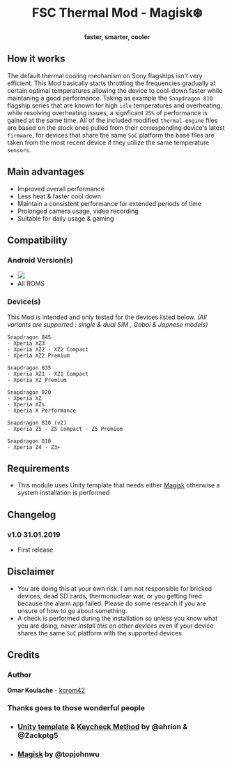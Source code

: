 <h1 align="center">FSC Thermal Mod - Magisk❄️</h1>
<p align="center">
 <strong>faster, smarter, cooler</strong></div>
</p>

## How it works
The default thermal cooling mechanism on Sony flagships isn't very efficient. This Mod basically starts throttling the frequencies gradually at certain optimal temperatures allowing the device to cool-down faster while maintaning a good performance. Taking as example the <code>Snapdragon 810</code> flagship series that are known for high <code>idle</code> temperatures and overheating, while resolving overheating issues, a signficant <code>25%</code> of performance is gained at the same time. All of the included modified <code>thermal-engine</code> files are based on the stock ones pulled from their correspending device's latest <code>firmware</code>, for devices that share the same <code>SoC</code> platform the base files are taken from the most recent device if they utilize the same temperature <code>sensors</code>.

## Main advantages
- Improved overall performance
- Less heat & faster cool down
- Maintain a consistent performance for extended periods of time
- Prolonged camera usage, video recording 
- Suitable for daily usage & gaming

## Compatibility
### Android Version(s)
- <img src="https://img.shields.io/badge/Android-5.0%2B-green.svg">
- All ROMS

### Device(s)
This Mod is intended and only tested for the devices listed below. _(All variants are supported : single & dual SIM , Gobal & Japnese models)_
```
Snapdragon 845
- Xperia XZ3
- Xperia XZ2 - XZ2 Compact
- Xperia XZ2 Premium

Snapdragon 835
- Xperia XZ1 - XZ1 Compact
- Xperia XZ Premium

Snapdragon 820
- Xperia XZ
- Xperia XZs
- Xperia X Performance

Snapdragon 810 (v2)
- Xperia Z5 - Z5 Compact - Z5 Premium

Snapdragon 810
- Xperia Z4 - Z3+
```

## Requirements
- This module uses Unity template that needs either [Magisk](https://github.com/topjohnwu/Magisk/releases) otherwise a system installation is performed

## Changelog
### v1.0 31.01.2019
- First release

## Disclaimer
- You are doing this at your own risk. I am not responsible for bricked devices, dead SD cards, thermonuclear war, or you getting fired because the alarm app failed. Please do some research if you are unsure of how to go about something. 
- A check is performed during the installation so unless you know what you are doing, _never install this on other devices_ even if your device shares the same <code>SoC</code> platform with the supported devices.

## Credits
### Author
**Omar Koulache** - [korom42](https://github.com/korom42)

### Thanks goes to those wonderful people
- ### [Unity template](https://forum.xda-developers.com/android/software/module-audio-modification-library-t3579612) & [Keycheck Method](https://forum.xda-developers.com/android/software/guide-volume-key-selection-flashable-zip-t3773410) by @ahrion & @Zackptg5 
- ### [Magisk](https://github.com/topjohnwu/Magisk) by @topjohnwu
